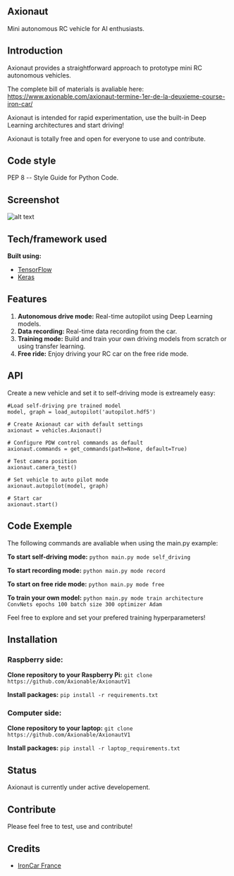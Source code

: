 ## Axionaut
Mini autonomous RC vehicle for AI enthusiasts.

## Introduction
Axionaut provides a straightforward approach to prototype mini RC autonomous vehicles. 

The complete bill of materials is avaliable here:
https://www.axionable.com/axionaut-termine-1er-de-la-deuxieme-course-iron-car/

Axionaut is intended for rapid experimentation, use the built-in Deep Learning architectures and start driving!

Axionaut is totally free and open for everyone to use and contribute.

## Code style
PEP 8 -- Style Guide for Python Code.


## Screenshot
![alt text](https://www.axionable.com/wp-content/uploads/2018/02/axionautV1.png)


## Tech/framework used

<b>Built using:</b>
- [TensorFlow](https://www.tensorflow.org)
- [Keras](https://keras.io)


## Features

1. <strong>Autonomous drive mode:</strong> Real-time autopilot using Deep Learning models.
2. <strong>Data recording:</strong> Real-time data recording from the car.
3. <strong>Training mode:</strong> Build and train your own driving models from scratch or using transfer learning.
4. <strong>Free ride:</strong> Enjoy driving your RC car on the free ride mode.


## API

Create a new vehicle and set it to self-driving mode is extreamely easy:

	#Load self-driving pre trained model
    model, graph = load_autopilot('autopilot.hdf5')

    # Create Axionaut car with default settings
    axionaut = vehicles.Axionaut()

    # Configure PDW control commands as default
    axionaut.commands = get_commands(path=None, default=True)

    # Test camera position
    axionaut.camera_test()

    # Set vehicle to auto pilot mode 
    axionaut.autopilot(model, graph)

    # Start car   
    axionaut.start()

## Code Exemple

The following commands are avaliable when using the main.py example:

<strong>To start self-driving mode:</strong>
`python main.py mode self_driving`

<strong>To start recording mode:</strong>
`python main.py mode record`

<strong>To start on free ride mode:</strong>
`python main.py mode free`

<strong>To train your own model:</strong>
`python main.py mode train architecture ConvNets epochs 100 batch size 300 optimizer Adam`

Feel free to explore and set your prefered training hyperparameters!


## Installation
### Raspberry side:
<strong>Clone repository to your Raspberry Pi:</strong>
`git clone https://github.com/Axionable/AxionautV1`

<strong>Install packages:</strong>
`pip install -r requirements.txt`

### Computer side:
<strong>Clone repository to your laptop:</strong>
`git clone https://github.com/Axionable/AxionautV1`

<strong>Install packages:</strong>
`pip install -r laptop_requirements.txt`


## Status

Axionaut is currently under active developement.

## Contribute

Please feel free to test, use and contribute!

## Credits

- [IronCar France](https://github.com/vinzeebreak/ironcar)



